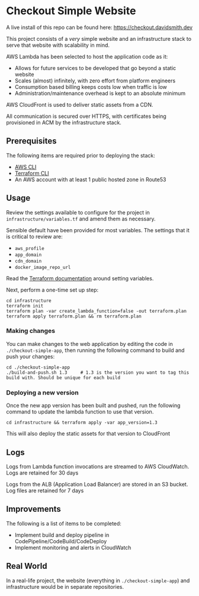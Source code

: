 # Checkout Simple Website

A live install of this repo can be found here: https://checkout.davidsmith.dev 

This project consists of a _very_ simple website and an infrastructure stack to serve that website with scalability in mind.

AWS Lambda has been selected to host the application code as it:

* Allows for future services to be developed that go beyond a static website
* Scales (almost) infinitely, with zero effort from platform engineers
* Consumption based billing keeps costs low when traffic is low
* Administration/maintenance overhead is kept to an absolute minimum

AWS CloudFront is used to deliver static assets from a CDN.

All communication is secured over HTTPS, with certificates being provisioned in ACM by the infrastructure stack.

## Prerequisites

The following items are required prior to deploying the stack:

* [AWS CLI](https://docs.aws.amazon.com/cli/latest/userguide/getting-started-install.html)
* [Terraform CLI](https://www.terraform.io/cli)
* An AWS account with at least 1 public hosted zone in Route53

## Usage

Review the settings available to configure for the project in `infrastructure/variables.tf` and amend them as necessary.

Sensible default have been provided for most variables. The settings that it is critical to review are:

* `aws_profile`
* `app_domain`
* `cdn_domain`
* `docker_image_repo_url`

Read the [Terraform documentation](https://www.terraform.io/language/values/variables#variable-definitions-tfvars-files) around setting variables.

Next, perform a one-time set up step:

```
cd infrastructure
terraform init
terraform plan -var create_lambda_function=false -out terraform.plan
terraform apply terraform.plan && rm terraform.plan
```


### Making changes

You can make changes to the web application by editing the code in `./checkout-simple-app`, then running the following command to build and push your changes:

```
cd ./checkout-simple-app
./build-and-push.sh 1.3     # 1.3 is the version you want to tag this build with. Should be unique for each build
```

### Deploying a new version

Once the new app version has been built and pushed, run the following command to update the lambda function to use that version.

```
cd infrastructure && terraform apply -var app_version=1.3
```

This will also deploy the static assets for that version to CloudFront

## Logs 

Logs from Lambda function invocations are streamed to AWS CloudWatch. Logs are retained for 30 days

Logs from the ALB (Application Load Balancer) are stored in an S3 bucket. Log files are retained for 7 days


## Improvements

The following is a list of items to be completed:

* Implement build and deploy pipeline in CodePipeline/CodeBuild/CodeDeploy
* Implement monitoring and alerts in CloudWatch

## Real World

In a real-life project, the website (everything in `./checkout-simple-app`) and infrastructure would be in separate repositories.